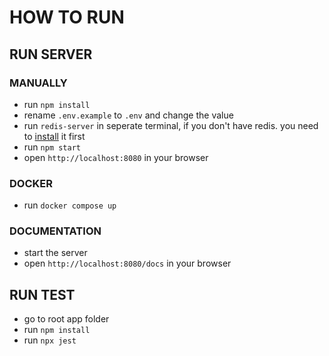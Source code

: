 # HOW TO RUN

## RUN SERVER

### MANUALLY

- run `npm install`
- rename `.env.example` to `.env` and change the value
- run `redis-server` in seperate terminal, if you don't have redis. you need to [install](https://redis.io/topics/quickstart) it first
- run `npm start`
- open `http://localhost:8080` in your browser

### DOCKER

- run `docker compose up`

### DOCUMENTATION

- start the server
- open `http://localhost:8080/docs` in your browser

## RUN TEST

- go to root app folder
- run `npm install`
- run `npx jest`
